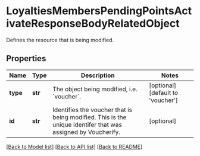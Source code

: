 # LoyaltiesMembersPendingPointsActivateResponseBodyRelatedObject

Defines the resource that is being modified.

## Properties

Name | Type | Description | Notes
------------ | ------------- | ------------- | -------------
**type** | **str** | The object being modified, i.e. &#x60;voucher&#x60;. | [optional] [default to 'voucher']
**id** | **str** | Identifies the voucher that is being modified. This is the unique identifer that was assigned by Voucherify. | [optional] 

[[Back to Model list]](../README.md#documentation-for-models) [[Back to API list]](../README.md#documentation-for-api-endpoints) [[Back to README]](../README.md)


